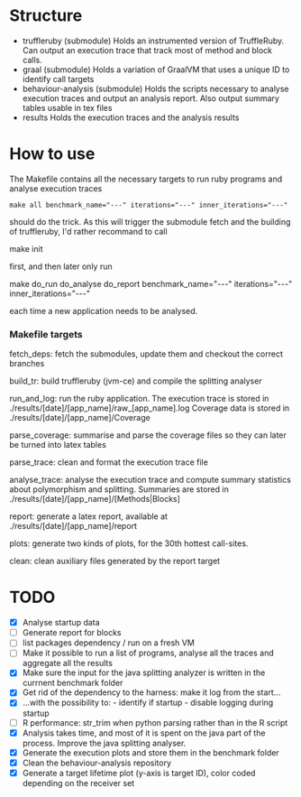 # Structure
- truffleruby (submodule)
Holds an instrumented version of TruffleRuby. Can output an execution trace that track most of method and block calls.
- graal (submodule)
Holds a variation of GraalVM that uses a unique ID to identify call targets
- behaviour-analysis (submodule)
Holds the scripts necessary to analyse execution traces and output an analysis report.
Also output summary tables usable in tex files
- results
Holds the execution traces and the analysis results

# How to use
The Makefile contains all the necessary targets to run ruby programs and analyse execution traces

    make all benchmark_name="---" iterations="---" inner_iterations="---"

should do the trick. As this will trigger the submodule fetch and the building of truffleruby, I'd rather recommand to call

   make init

first, and then later only run

   make do_run do_analyse do_report benchmark_name="---" iterations="---" inner_iterations="---"

each time a new application needs to be analysed.

### Makefile targets

fetch_deps: fetch the submodules, update them and checkout the correct branches

build_tr: build truffleruby (jvm-ce) and compile the splitting analyser 
     
run_and_log: run the ruby application.
The execution trace is stored in ./results/[date]/[app_name]/raw_[app_name].log
Coverage data is stored in ./results/[date]/[app_name]/Coverage

parse_coverage: summarise and parse the coverage files so they can later be turned into latex tables

parse_trace: clean and format the execution trace file

analyse_trace: analyse the execution trace and compute summary statistics about polymorphism and splitting. Summaries are stored in ./results/[date]/[app_name]/[Methods|Blocks]
	  
report: generate a latex report, available at ./results/[date]/[app_name]/report

plots: generate two kinds of plots, for the 30th hottest call-sites.

clean: clean auxiliary files generated by the report target


# TODO
- [X] Analyse startup data
- [ ] Generate report for blocks
- [ ] list packages dependency / run on a fresh VM
- [ ] Make it possible to run a list of programs, analyse all the traces and aggregate all the results
- [x] Make sure the input for the java splitting analyzer is written in the currnent benchmark folder
- [x] Get rid of the dependency to the harness: make it log from the start...
- [x] ...with the possibility to: - identify if startup - disable logging during startup
- [ ] R performance: str_trim when python parsing rather than in the R script
- [x] Analysis takes time, and most of it is spent on the java part of the process. Improve the java splitting analyser.
- [x] Generate the execution plots and store them in the benchmark folder
- [x] Clean the behaviour-analysis repository
- [x] Generate a target lifetime plot (y-axis is target ID), color coded depending on the receiver set
